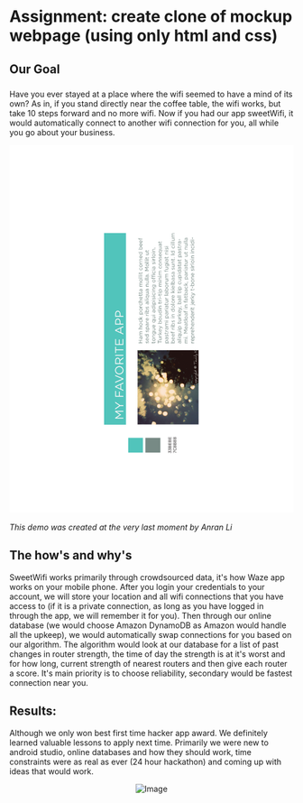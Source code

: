 # Assignment: create clone of mockup webpage (using only html and css)

## Our Goal


### 
Have you ever stayed at a place where the wifi seemed to have a mind of its own?  As in, if you stand directly near the coffee table, the wifi works, but take 10 steps forward and no more wifi.  Now if you had our app sweetWifi, it would automatically connect to another wifi connection for you, all while you go about your business.

<p align="center">
    <img src="https://github.com/ehson222/Udacity/blob/master/the_box/images/assignment01.pdf" alt="Image" width="" height="" />
</p>

*This demo was created at the very last moment by Anran Li*


## The how's and why's
SweetWifi works primarily through crowdsourced data, it's how Waze app works on your mobile phone.  After you login your credentials to your account, we will store your location and all wifi connections that you have access to (if it is a private connection, as long as you have logged in through the app, we will remember it for you).  Then through our online database (we would choose Amazon DynamoDB as Amazon would handle all the upkeep), we would automatically swap connections for you based on our algorithm.  The algorithm would look at our database for a list of past changes in router strength, the time of day the strength is at it's worst and for how long, current strength of nearest routers and then give each router a score.  It's main priority is to choose reliability, secondary would be fastest connection near you.

## Results:

Although we only won best first time hacker app award.  We definitely learned valuable lessons to apply next time.  Primarily we were new to android studio, online databases and how they should work, time constraints were as real as ever (24 hour hackathon) and coming up with ideas that would work.

<p align="center">
    <img src="Gif2.gif" alt="Image" width="800" height="600" />
</p>




